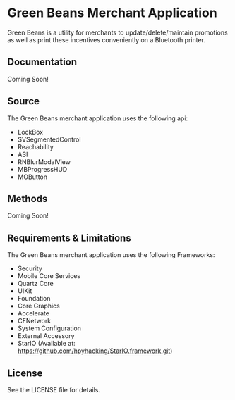 # Green Beans Merchant Application

Green Beans is a utility for merchants to update/delete/maintain promotions as well as print these incentives conveniently on a Bluetooth printer.

## Documentation

Coming Soon!

## Source

The Green Beans merchant application uses the following api:

+ LockBox
+ SVSegmentedControl
+ Reachability
+ ASI
+ RNBlurModalView
+ MBProgressHUD
+ MOButton

## Methods

Coming Soon!

## Requirements & Limitations

The Green Beans merchant application uses the following Frameworks:

+ Security
+ Mobile Core Services
+ Quartz Core
+ UIKit
+ Foundation
+ Core Graphics
+ Accelerate 
+ CFNetwork
+ System Configuration
+ External Accessory 
+ StarIO (Available at: https://github.com/hpyhacking/StarIO.framework.git)

## License

See the LICENSE file for details.
